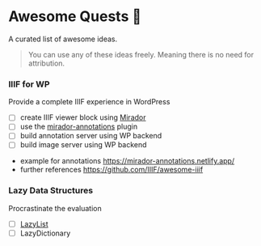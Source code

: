 # Awesome Quests 📜 

A curated list of awesome ideas. 
> You can use any of these ideas freely. Meaning there is no need for attribution.

### IIIF for WP
Provide a complete IIIF experience in WordPress
 - [ ] create IIIF viewer block using [Mirador](https://github.com/ProjectMirador/mirador)
 - [ ] use the [mirador-annotations](https://github.com/ProjectMirador/mirador-annotations) plugin
 - [ ] build annotation server using WP backend
 - [ ] build image server using WP backend
 - example for annotations https://mirador-annotations.netlify.app/
 - further references https://github.com/IIIF/awesome-iiif

### Lazy Data Structures
Procrastinate the evaluation
- [ ] [LazyList](https://github.com/bigaru/lysa)
- [ ] LazyDictionary